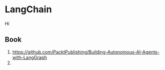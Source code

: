 # LangChain

Hi



## Book

1. https://github.com/PacktPublishing/Building-Autonomous-AI-Agents-with-LangGraph
2.
